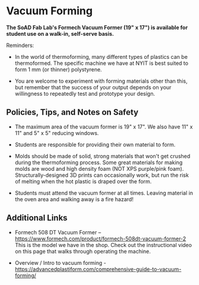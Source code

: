 

# Vacuum Forming

**The SoAD Fab Lab's Formech Vacuum Former (19" x 17") is available for student use on a walk-in, self-serve basis.**

Reminders:
* In the world of thermoforming, many different types of plastics can be thermoformed. The specific machine we have at NYIT is best suited to form 1 mm (or thinner) polystyrene.

* You are welcome to experiment with forming materials other than this, but remember that the success of your output depends on your willingness to repeatedly test and prototype your design.


## Policies, Tips, and Notes on Safety

* The maximum area of the vacuum former is 19" x 17". We also have 11" x 11" and 5" x 5" reducing windows.
  
* Students are responsible for providing their own material to form.
   
* Molds should be made of solid, strong materials that won't get crushed during the thermoforming process. Some great materials for making molds are wood and high density foam (NOT XPS purple/pink foam). Structurally-designed 3D prints can occasionally work, but run the risk of melting when the hot plastic is draped over the form.
  
* Students must attend the vacuum former at all times. Leaving material in the oven area and walking away is a fire hazard!


## Additional Links


* Formech 508 DT Vacuum Former – https://www.formech.com/product/formech-508dt-vacuum-former-2 This is the model we have in the shop. Check out the instructional video on this page that walks through operating the machine. 
  
* Overview / Intro to vacuum forming - https://advancedplastiform.com/comprehensive-guide-to-vacuum-forming/   
